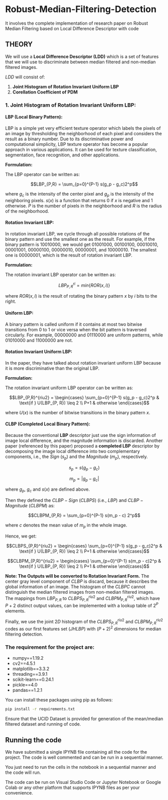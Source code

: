 # Robust-Median-Filtering-Detection
It involves the complete implementation of research paper on Robust Median Filtering based on Local Difference Descriptor with code

## **THEORY**

We will use a **Local Difference Descriptor (LDD)** which is a set of features that we will use to discriminate between median filtered and non-median filtered images. 

$LDD$ will consist of: 

1. **Joint Histogram of Rotation Invariant Uniform LBP**
2. **Corellation Coefficient of PDM**

### **1. Joint Histogram of Rotation Invariant Uniform LBP:**

#### **LBP (Local Binary Pattern):**

LBP is a simple yet very efficient texture operator which labels the pixels of an image by thresholding the neighborhood of each pixel and considers the result as a binary number. Due to its discriminative power and computational simplicity, LBP texture operator has become a popular approach in various applications. It can be used for texture classification, segmentation, face recognition, and other applications.

**Formulation:**

The LBP operator can be written as:

$$LBP_{P,R} = \sum_{p=0}^{P-1} s(g_p - g_c)2^p$$

where $g_c$ is the intensity of the center pixel and $g_p$ is the intensity of the neighboring pixels. $s(x)$ is a function that returns 0 if $x$ is negative and 1 otherwise. $P$ is the number of pixels in the neighborhood and $R$ is the radius of the neighborhood.

#### **Rotation Invariant LBP:**

In rotation invariant LBP, we cycle through all possible rotations of the binary pattern and use the smallest one as the result. For example, if the binary pattern is $10010000$, we would get $01001000$, $00100100$, $00010010$, $00001001$, $00000100$, $00000010$, $00000001$, and $10000010$. The smallest one is $00000001$, which is the result of rotation invariant LBP.

**Formulation:**

The rotation invariant LBP operator can be written as:

$$LBP_{P,R}^{ri} = min\{ROR(x, i)\}$$

where $ROR(x, i)$ is the result of rotating the binary pattern $x$ by $i$ bits to the right.

#### **Uniform LBP:**

A binary pattern is called uniform if it contains at most two bitwise transitions from 0 to 1 or vice versa when the bit pattern is traversed circularly. For example, $00000000$ and $01110000$ are uniform patterns, while $01010000$ and $11000000$ are not.

#### **Rotation Invariant Uniform LBP:**

In the paper, they have talked about rotation invariant uniform LBP because it is more discriminative than the original LBP.

**Formulation:**

The rotation invariant uniform LBP operator can be written as:

$$LBP_{P,R}^{riu2} = \begin{cases} \sum_{p=0}^{P-1} s(g_p - g_c)2^p & \text{if } U(LBP_{P, R}) \leq 2 \\ P+1 & otherwise \end{cases}$$

where $U(x)$ is the number of bitwise transitions in the binary pattern $x$.

#### **CLBP (Completed Local Binary Pattern):**

Because the conventional **LBP** descriptor just use the sign information of image local difference, and the magnitude information is discarded. Another paper (referenced by this paper) proposed a **completed LBP** descriptor by decomposing the image local difference into two complementary components, i.e., the $Sign$ $(s_p)$ and the $Magnitude$ $(m_p)$, respectively.

$$s_p = s(g_p - g_c)$$

$$m_p = |g_p - g_c|$$

where $g_p$, $g_c$ and $s(x)$ are defined above. 

Then they defined the $CLBP-Sign$ $(CLBPS)$ (i.e., $LBP$) and $CLBP-Magnitude$ $(CLBPM)$ as:

$$CLBPM_{P,R} = \sum_{p=0}^{P-1} s(m_p - c) 2^p$$

where $c$ denotes the mean value of $m_p$ in the whole image.

Hence, we get:

$$CLBPS_{P,R}^{riu2} = \begin{cases} \sum_{p=0}^{P-1} s(g_p - g_c)2^p & \text{if } U(LBP_{P, R}) \leq 2 \\ P+1 & otherwise \end{cases}$$

$$CLBPM_{P,R}^{riu2} = \begin{cases} \sum_{p=0}^{P-1} s(m_p - c)2^p & \text{if } U(LBP_{P, R}) \leq 2 \\ P+1 & otherwise \end{cases}$$

**Note: The Outputs will be converted to Rotation Invariant Form.**
The center gray level component of $CLBP$ is discard, because it describes the global information of an image. The histogram of the $CLBPC$ cannot distinguish the median filtered images from non-median filtered images. The mappings from $LBP_{P,R}$ to $CLBPS^{riu2}_{P, R}$ and $CLBPM^{riu2}_{P, R}$, which have $P + 2$ distinct output values, can be implemented with a lookup table of $2^P$ elements. 

Finally, we use the joint $2D$ histogram of the $CLBPS^{riu2}_{P, R}$ and $CLBPM^{riu2}_{P, R}$ codes as our first features set $(JHLBP)$ with $(P + 2)^2$ dimensions for median filtering detection.



### The requirement for the project are:

- numpy==1.19.2
- cv2==4.5.1
- matplotlib==3.3.2
- threading==3.9.1
- scikit-learn==0.24.1
- pickle==4.0
- pandas==1.2.1

You can install these packages using pip as follows:

```bash
pip install -r requirements.txt
```

Ensure that the UCID Dataset is provided for generation of the mean/median filtered dataset and running of code.

## Running the code

We have submitted a single IPYNB file containing all the code for the project. The code is well commented and can be run in a sequential manner.

You just need to run the cells in the notebook in a sequential manner and the code will run.

The code can be run on Visual Studio Code or Jupyter Notebook or Google Colab or any other platform that supports IPYNB files as per your convenience.
